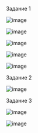 Задание 1

![image](https://github.com/Gamei666/devops-netology/assets/67197577/66276ee0-61c9-4843-96b4-d2001edff760)

![image](https://github.com/Gamei666/devops-netology/assets/67197577/702db780-162a-4c4d-8131-034d2a0dabd1)

![image](https://github.com/Gamei666/devops-netology/assets/67197577/16dd9e86-8d6a-493a-9b30-ddecc57d645f)

![image](https://github.com/Gamei666/devops-netology/assets/67197577/7e82b44c-24d8-4071-8e1f-9cb045a41a3d)

![image](https://github.com/Gamei666/devops-netology/assets/67197577/1bb27c33-f125-4ae3-8433-bf4af93f88ed)

Задание 2

![image](https://github.com/Gamei666/devops-netology/assets/67197577/af6d1d87-1cdd-4ffc-9b8a-b0d581b51827)

Задание 3

![image](https://github.com/Gamei666/devops-netology/assets/67197577/023bd00b-707a-4325-be1f-4d4288c56263)

![image](https://github.com/Gamei666/devops-netology/assets/67197577/a12f6fd0-d8e8-42ef-a2ea-643bf824aa37)

